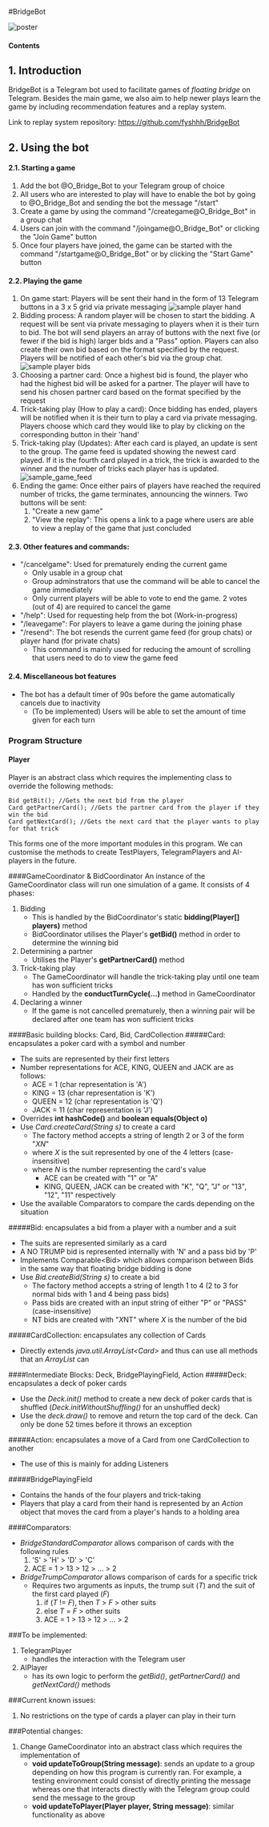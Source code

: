 #BridgeBot

![poster](/images/poster.jpg)

#### Contents


## 1. Introduction
BridgeBot is a Telegram bot used to facilitate games of _floating bridge_ on Telegram. 
Besides the main game, we also aim to help newer plays learn the game by including recommendation features
and a replay system.

Link to replay system repository: https://github.com/fyshhh/BridgeBot

## 2. Using the bot
#### 2.1. Starting a game
 1. Add the bot @O\_Bridge\_Bot to your Telegram group of choice
 2. All users who are interested to play will have to enable the bot by going to @O\_Bridge\_Bot and sending the bot the message "/start"
 3. Create a game by using the command "/creategame@O\_Bridge\_Bot" in a group chat
 4. Users can join with the command "/joingame@O\_Bridge\_Bot" or clicking the "Join Game" button
 5. Once four players have joined, the game can be started with the command "/startgame@O\_Bridge\_Bot" or by clicking the "Start Game" button
 
#### 2.2. Playing the game
 1. On game start: Players will be sent their hand in the form of 13 Telegram buttons in a 3 x 5 grid via private messaging
 ![sample player hand](/images/player_hands.png)
 2. Bidding process: A random player will be chosen to start the bidding. A request will be sent via private messaging to players when it is their turn to bid. 
 The bot will send players an array of buttons with the next five (or fewer if the bid is high) larger bids and a "Pass" option. Players can also create their own bid based on the format specified by the request.
 Players will be notified of each other's bid via the group chat.
 ![sample player bids](/images/bidding.png)
 3. Choosing a partner card: Once a highest bid is found, the player who had the highest bid will be asked for a partner. 
 The player will have to send his chosen partner card based on the format specified by the request
 4. Trick-taking play (How to play a card): Once bidding has ended, players will be notified when it is their turn to play a card via private messaging.
 Players choose which card they would like to play by clicking on the corresponding button in their 'hand'
 5. Trick-taking play (Updates): After each card is played, an update is sent to the group. The game feed is updated showing the newest card played.
 If it is the fourth card played in a trick, the trick is awarded to the winner and the number of tricks each player has is updated.
 ![sample_game_feed](/images/sample_game_feed.jpg)
 6. Ending the game: Once either pairs of players have reached the required number of tricks, the game terminates, announcing the winners.
 Two buttons will be sent:
    1. "Create a new game"
    2. "View the replay": This opens a link to a page where users are able to view a replay of the game that just concluded
    
#### 2.3. Other features and commands:
 - "/cancelgame": Used for prematurely ending the current game
    - Only usable in a group chat
    - Group adminstrators that use the command will be able to cancel the game immediately
    - Only current players will be able to vote to end the game. 2 votes (out of 4) are required to cancel the game
 - "/help": Used for requesting help from the bot (Work-in-progress)
 - "/leavegame": For players to leave a game during the joining phase
 - "/resend": The bot resends the current game feed (for group chats) or player hand (for private chats)
    - This command is mainly used for reducing the amount of scrolling that users need to do to view the game feed
    
#### 2.4. Miscellaneous bot features
 - The bot has a default timer of 90s before the game automatically cancels due to inactivity
    - (To be implemented) Users will be able to set the amount of time given for each turn
    
 
 
 
### Program Structure

#### Player
Player is an abstract class which requires the implementing class to override the following methods:
```$xslt
Bid getBit(); //Gets the next bid from the player
Card getPartnerCard(); //Gets the partner card from the player if they win the bid
Card getNextCard(); //Gets the next card that the player wants to play for that trick
```
This forms one of the more important modules in this program. We can customise the methods to create TestPlayers, TelegramPlayers and AI-players in the future.

####GameCoordinator & BidCoordinator
An instance of the GameCoordinator class will run one simulation of a game. It consists of 4 phases:
1. Bidding
    - This is handled by the BidCoordinator's static **bidding(Player[] players)** method
    - BidCoordinator utilises the Player's **getBid()** method in order to determine the winning bid
2. Determining a partner
    - Utilises the Player's **getPartnerCard()** method
3. Trick-taking play
    - The GameCoordinator will handle the trick-taking play until one team has won sufficient tricks
    - Handled by the **conductTurnCycle(...)** method in GameCoordinator
4. Declaring a winner
    - If the game is not cancelled prematurely, then a winning pair will be declared after one team has won sufficient tricks

####Basic building blocks: Card, Bid, CardCollection
#####Card: encapsulates a poker card with a symbol and number
- The suits are represented by their first letters
- Number representations for ACE, KING, QUEEN and JACK are as follows:
    - ACE = 1 (char representation is 'A')
    - KING = 13 (char representation is 'K')
    - QUEEN  = 12 (char representation is 'Q')
    - JACK = 11 (char representation is 'J')
- Overrides **int hashCode()** and **boolean equals(Object o)**
- Use *Card.createCard(String s)* to create a card
    - The factory method accepts a string of length 2 or 3 of the form "*XN*"
    - where *X* is the suit represented by one of the 4 letters (case-insensitive)
    - where *N* is the number representing the card's value
        - ACE can be created with "1" or "A"
        - KING, QUEEN, JACK can be created with "K", "Q", "J" or "13", "12", "11" respectively
- Use the available Comparators to compare the cards depending on the situation 

#####Bid: encapsulates a bid from a player with a number and a suit
- The suits are represented similarly as a card
- A NO TRUMP bid is represented internally with 'N' and a pass bid by 'P'
- Implements Comparable\<Bid> which allows comparison between Bids in the same way that floating bridge bidding is done
- Use *Bid.createBid(String s)* to create a bid
    - The factory method accepts a string of length 1 to 4 (2 to 3 for normal bids with 1 and 4 being pass bids)
    - Pass bids are created with an input string of either "P" or "PASS" (case-insensitive)
    - NT bids are created with "*X*NT" where *X* is the number of the bid

#####CardCollection: encapsulates any collection of Cards
- Directly extends *java.util.ArrayList\<Card>* and thus can use all methods that an *ArrayList* can

####Intermediate Blocks: Deck, BridgePlayingField, Action
#####Deck: encapsulates a deck of poker cards
- Use the *Deck.init()* method to create a new deck of poker cards that is shuffled (*Deck.initWithoutShuffling()* for an unshuffled deck)
- Use the *deck.draw()* to remove and return the top card of the deck. Can only be done 52 times before it throws an exception

#####Action: encapsulates a move of a Card from one CardCollection to another
- The use of this is mainly for adding Listeners

#####BridgePlayingField
- Contains the hands of the four players and trick-taking 
- Players that play a card from their hand is represented by an *Action* object that moves the card from a player's hands to a holding area

####Comparators:
- *BridgeStandardComparator* allows comparison of cards with the following rules
    1. 'S' > 'H' > 'D' > 'C'
    2. ACE = 1 > 13 > 12 > ... > 2
- *BridgeTrumpComparator* allows comparison of cards for a specific trick
    - Requires two arguments as inputs, the trump suit (*T*) and the suit of the first card played (*F*)
        1. if (*T* != *F*), then *T* > *F* > other suits
        1. else *T* = *F* > other suits
        2. ACE = 1 > 13 > 12 > ... > 2 

###To be implemented:
1. TelegramPlayer 
    - handles the interaction with the Telegram user
2. AIPlayer
    - has its own logic to perform the *getBid()*, *getPartnerCard()* and *getNextCard()* methods
    
###Current known issues:
1. No restrictions on the type of cards a player can play in their turn

###Potential changes:
1. Change GameCoordinator into an abstract class which requires the implementation of 
    - **void updateToGroup(String message)**: sends an update to a group depending on how this program is currently ran. For example, a testing environment could consist of directly printing the message whereas one that interacts directly with the Telegram group could send the message to the group
    - **void updateToPlayer(Player player, String message)**: similar functionality as above 
